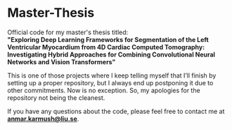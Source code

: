 # **Master-Thesis**  

Official code for my master's thesis titled:  
**"Exploring Deep Learning Frameworks for Segmentation of the Left Ventricular Myocardium from 4D Cardiac Computed Tomography: Investigating Hybrid Approaches for Combining Convolutional Neural Networks and Vision Transformers"**  

This is one of those projects where I keep telling myself that I’ll finish by setting up a proper repository, but I always end up postponing it due to other commitments. Now is no exception. So, my apologies for the repository not being the cleanest. 

If you have any questions about the code, please feel free to contact me at **anmar.karmush@liu.se**.  
